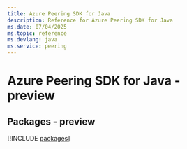 ```yaml
---
title: Azure Peering SDK for Java
description: Reference for Azure Peering SDK for Java
ms.date: 07/04/2025
ms.topic: reference
ms.devlang: java
ms.service: peering
---
```

# Azure Peering SDK for Java - preview
## Packages - preview
[!INCLUDE [packages](peering-index.md)]
